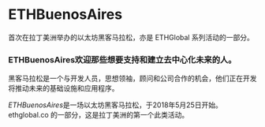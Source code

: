 # 

# ETHBuenosAires

首次在拉丁美洲举办的以太坊黑客马拉松，亦是 ETHGlobal 系列活动的一部分。

### ETHBuenosAires欢迎那些想要支持和建立去中心化未来的人。

黑客马拉松是一个与开发人员，思想领袖，顾问和公司合作的机会，他们正在开发将推动未来的基础设施和应用程序。

*‎ETHBuenosAires‎*‎是一场以太坊黑客马拉松，于2018年5月25日开始。ethglobal.co 的一部分，这是拉丁美洲的第一个此类活动。‎

